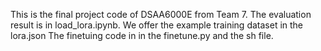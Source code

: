 This is the final project code of DSAA6000E from Team 7.
The evaluation result is in load_lora.ipynb.
We offer the example training dataset in the lora.json
The finetuing code in in the finetune.py and the sh file.
